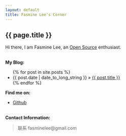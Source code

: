 ```yaml
---
layout: default
title: Fasmine Lee's Corner
---
```


<h2>{{ page.title }}</h2>

Hi there, I am Fasmine Lee, an [Open Source][oss] enthusiast.
<p><br/><b>My Blog:</b></p>
<ul class="posts">
  {% for post in site.posts %}
  <li>
    <span>{{ post.date | date_to_long_string }}</span> &raquo; 
    <a href="{{ post.url }}">{{ post.title }}</a>
  </li>{% endfor %}
</ul>

<p><b>Find me on:</b></p>
<ul>
  <li><a href="http://github.com/fasminelee/">Github</a></li>
</ul>
<p><br /><b>Contact Information:</b></p>

<blockquote>联系 fasminelee@gmail.com</blockquote>


[oss]:http://en.wikipedia.org/wiki/Open_source